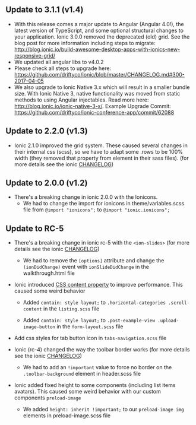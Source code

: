 ## Update to 3.1.1 (v1.4)
- With this release comes a major update to Angular (Angular 4.0!), the latest version of TypeScript, and some optional structural changes to your application. Ionic 3.0.0 removed the deprecated (old) grid. See the blog post for more information including steps to migrate: http://blog.ionic.io/build-awesome-desktop-apps-with-ionics-new-responsive-grid/
- We updated all angular libs to v4.0.2
- Please check all steps to upgrade here: https://github.com/driftyco/ionic/blob/master/CHANGELOG.md#300-2017-04-05
- We also upgrade to Ionic Native 3.x which will result in a smaller bundle size. With Ionic Native 3, native functionality was moved from static methods to using Angular injectables.
Read more here: http://blog.ionic.io/ionic-native-3-x/.
Example Upgrade Commit: https://github.com/driftyco/ionic-conference-app/commit/62088


## Update to 2.2.0 (v1.3)
- Ionic 2.1.0 improved the grid system. These caused several changes in their internal css (scss), so we have to adapt some .rows to be 100% width (they removed that property from <ion-row> element in their sass files). (for more details see the ionic [CHANGELOG](https://github.com/driftyco/ionic/blob/master/CHANGELOG.md#features-1))

## Update to 2.0.0 (v1.2)
- There's a breaking change in ionic 2.0.0 with the Ionicons.
	- We had to change the import for ionicons in theme/variables.scss file from `@import "ionicons";` to `@import "ionic.ionicons";`


## Update to RC-5
- There's a breaking change in ionic rc-5 with the `<ion-slides>` (for more details see the ionic [CHANGELOG](https://github.com/driftyco/ionic/blob/master/CHANGELOG.md#slides))

	- We had to remove the `[options]` attribute and change the `(ionDidChange)` event with `ionSlideDidChange` in the walkthrough.html file

- Ionic introduced [CSS content property](https://developer.mozilla.org/en-US/docs/Web/CSS/contain) to improve performance. This caused some weird behavior

	- Added `contain: style layout;` to `.horizontal-categories .scroll-content` in the `listing.scss` file

	- Added `contain: style layout;` to `.post-example-view .upload-image-button` in the `form-layout.scss` file

- Add css styles for tab button icon in `tabs-navigation.scss` file

- Ionic (rc-4) changed the way the toolbar border works (for more details see the ionic [CHANGELOG](https://github.com/driftyco/ionic/blob/master/CHANGELOG.md#toolbar))

	- We had to add an `!important` value to force no border on the `.toolbar-background` element in header.scss file

- Ionic added fixed height to some components (including list items avatars). This caused some weird behavior with our custom components `preload-image`

	- We added `height: inherit !important;` to our `preload-image img` elements in preload-image.scss file
